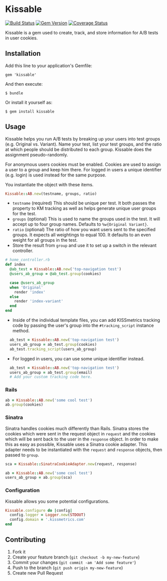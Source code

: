 # Kissable

[![Build Status](https://travis-ci.org/kissmetrics/kissable.png?branch=master)](https://travis-ci.org/kissmetrics/kissable) [![Gem Version](https://badge.fury.io/kissmetrics/kissable.png)](http://badge.fury.io/kissmetrics/kissable) [![Coverage Status](https://coveralls.io/repos/kissmetrics/kissable/badge.png?branch=master)](https://coveralls.io/r/kissmetrics/kissable?branch=master)

Kissable is a gem used to create, track, and store information for A/B tests in user cookies.

## Installation

Add this line to your application's Gemfile:

    gem 'kissable'

And then execute:

    $ bundle

Or install it yourself as:

    $ gem install kissable

## Usage

Kissable helps you run A/B tests by breaking up your users into test groups (e.g. Original vs. Variant). Name your test, list your test groups, and the ratio at which people should be distributed to each group. Kissable does the assignment pseudo-randomly.

For anonymous users cookies must be enabled. Cookies are used to assign a user to a group and keep him there. For logged in users a unique identifier (e.g. login) is used instead for the same purpose.

You instantiate the object with these items.

```ruby
Kissable::AB.new(testname, groups, ratio)
```

* `testname` (required) This should be unique per test. It both passes the property to KM tracking as well as helps generate unique user groups for the test.
* `groups` (optional) This is used to name the groups used in the test. It will accept up to four group names. Defaults to `%w{Original Variant}`.
* `ratio` (optional) The ratio of how you want users sent to the specified groups. It expects all weightings to equal 100. It defaults to an even weight for all groups in the test.
* Store the result from `group` and use it to set up a switch in the relevant controller.

```ruby
# home_controller.rb
def index
  @ab_test = Kissable::AB.new('top-navigation test')
  @users_ab_group = @ab_test.group(cookies)

  case @users_ab_group
  when 'Original'
    render 'index'
  else
    render 'index-variant'
  end
end
```

* Inside of the individual template files, you can add KISSmetrics tracking code by passing the user's group into the `#tracking_script` instance method.

```ruby
  ab_test = Kissable::AB.new('top-navigation test')
  users_ab_group = ab_test.group(cookies)
  ab_test.tracking_script(users_ab_group)
```

* For logged in users, you can use some unique identifier instead.

```ruby
  ab_test = Kissable::AB.new('top-navigation test')
  users_ab_group = ab_test.group(email)
  # Add your custom tracking code here.
```

### Rails

```ruby
ab = Kissable::AB.new('some cool test')
ab.group(cookies)
```

### Sinatra

Sinatra handles cookies much differently than Rails. Sinatra stores the cookies which were sent in the request object in `request` and the cookies which will be sent back to the user in the `response` object. In order to make this as easy as possible, Kissable uses a Sinatra cookie adapter. This adapter needs to be instantiated with the `request` and `response` objects, then passed to `group`.

```ruby
sca = Kissable::SinatraCookieAdapter.new(request, response)

ab = Kissable::AB.new('some cool test')
users_ab_group = ab.group(sca)
```

### Configuration

Kissable allows you some potential configurations.

```ruby
Kissable.configure do |config|
  config.logger = Logger.new(STDOUT)
  config.domain = '.kissmetrics.com'
end
```

## Contributing

1. Fork it
2. Create your feature branch (`git checkout -b my-new-feature`)
3. Commit your changes (`git commit -am 'Add some feature'`)
4. Push to the branch (`git push origin my-new-feature`)
5. Create new Pull Request
